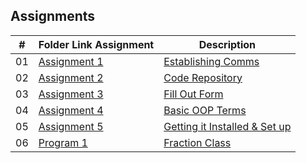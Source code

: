 ## Assignments

|  #  | Folder Link Assignment | Description 
| :-: | --------------------------------------- | --------------------- |
|  01 | [Assignment 1](./Assignment%201/) | [Establishing Comms](https://github.com/Kyrtx/4883-Prog-Tech/blob/main/Assignments/Assignment%201/README.md) |
|  02 | [Assignment 2](https://github.com/Kyrtx/4883-Prog-Tech/tree/main/Assignments/Assignment%202) | [Code Repository](https://github.com/Kyrtx/4883-Prog-Tech/blob/main/Assignments/Assignment%202/README.md) |
| 03 | [Assignment 3](https://github.com/Kyrtx/4883-Prog-Tech/tree/main/Assignments/Assignment%203) | [Fill Out Form](https://github.com/Kyrtx/4883-Prog-Tech/blob/main/Assignments/Assignment%203/README.md) |
| 04 | [Assignment 4](https://github.com/Kyrtx/4883-Prog-Tech/tree/main/Assignments/Assignment%204) | [Basic OOP Terms](https://github.com/Kyrtx/4883-Prog-Tech/blob/main/Assignments/Assignment%204/README.md) | 
| 05 | [Assignment 5](https://github.com/Kyrtx/4883-Prog-Tech/tree/main/Assignments/Assignment%205) | [Getting it Installed & Set up](https://github.com/Kyrtx/4883-Prog-Tech/blob/main/Assignments/Assignment%205/README.md) |
| 06 | [Program 1](https://github.com/Kyrtx/4883-Prog-Tech/tree/main/Assignments/Program%201) | [Fraction Class](https://github.com/Kyrtx/4883-Prog-Tech/blob/main/Assignments/Program%201/README.md) |